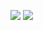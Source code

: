 ![](https://github-readme-stats.vercel.app/api?username=alfancandra)
![](https://github-readme-stats.vercel.app/api/top-langs/?username=alfancandra&theme=tokyonight)

